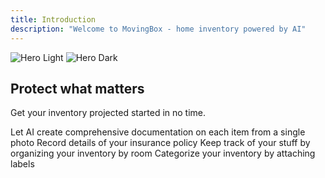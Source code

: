 ```yaml
---
title: Introduction
description: "Welcome to MovingBox - home inventory powered by AI"
---
```


<img
  className="block dark:hidden"
  src="/images/hero-light.webp"
  alt="Hero Light"
/>
<img
  className="hidden dark:block"
  src="/images/hero-dark.webp"
  alt="Hero Dark"
/>

## Protect what matters

Get your inventory projected started in no time.

<CardGroup :cols="2">
    <Card
    title="Catalog your items using AI"
    icon="brain"
    href="/01-getting-started/ai-details"
  >
    Let AI create comprehensive documentation on each item from a single photo
  </Card>
  <Card
    title="Add Home Details"
    icon="house"
    href="/02-how-to/customize-home-details"
  >
    Record details of your insurance policy
  </Card>
  <Card
    title="Organize by Location"
    icon="map"
    href="/02-how-to/organize-items"
  >
    Keep track of your stuff by organizing your inventory by room
  </Card>
    <Card
    title="Customize Labels"
    icon="tag"
    href="/02-how-to/organize-items#labels"
  >
    Categorize your inventory by attaching labels
  </Card>
</CardGroup>